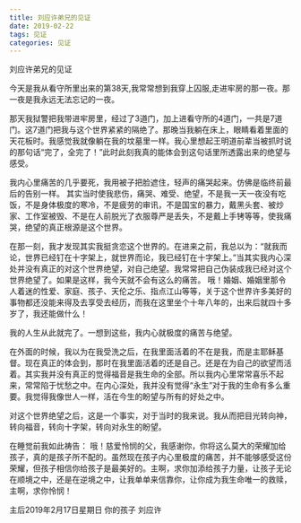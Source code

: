 ```yaml
---
title: 刘应许弟兄的见证
date: 2019-02-22
tags: 见证
categories: 见证
---
```

刘应许弟兄的见证

今天是我从看守所里出来的第38天,我常常想到我穿上囚服,走进牢房的那一夜。那一夜是我永远无法忘记的一夜。

那天我狱警把我带进牢房里，经过了3道门，加上进看守所的4道门，一共是7道门。这7道门把我与这个世界紧紧的隔绝了。那晚当我躺在床上，眼睛看着里面的天花板时。我感觉我就像躺在我的坟墓里一样。我心里想起王明道前辈当被抓时说的那句话“完了，全完了！”此时此刻我真的能体会到这句话里所透露出来的绝望与感受。

我内心里痛苦的几乎要死，我用被子把脸遮住，轻声的痛哭起来。仿佛是临终前最后的告别一样。
其实当时使我悲伤，痛哭、难受、绝望，不是我一天一夜没有吃饭，不是身体极度的寒冷，不是疲劳的审讯，不是国宝的暴力，戴黑头套、被炒家、工作室被毁、不是在人前脱光了衣服尊严是丢失，不是戴上手铐等等，使我痛哭，绝望的真正根源是这个世界。

在那一刻，我才发现其实我挺贪恋这个世界的。在进来之前，我总以为：“就我而论，世界已经钉在十字架上，就世界而论，我已经钉在十字架上。”当其实我内心深处并没有真正的对这个世界绝望，对自己绝望。我常常把自己伪装成我已经对这个世界绝望了。如果是这样，我今天就不会有这么的痛苦。
哦！婚姻、婚姻里那令人着迷的性爱、家庭、孩子、天伦之乐、指点江山等等，关于这个世界许多美好的事物都还没能来得及去享受去经历，而我在这里坐个十年八年的，出来后就四十多岁了，我还能做什么！

我的人生从此就完了。一想到这些，我内心就极度的痛苦与绝望。

在外面的时候，我以为在我受洗之后，在我里面活着的不在是我，而是主耶稣基督。现在真正的体会到，那时在我里面活着的还是自己。还是在为自己的欲望而活着。其实我并没有真正的觉得福音是我生命的全部。所以我内心里常常喜乐不起来，常常陷于忧愁之中。在内心深处，我并没有觉得“永生”对于我的生命有多么重要。我觉得我像世人一样，活在今生的盼望与所有的好处之中。

对这个世界绝望之后，这是一个事实，对于当时的我来说。我从而把目光转向神，转向福音，转向十字架，转向对永生的盼望。

在睡觉前我如此祷告：
哦！慈爱怜悯的父，我感谢你，你将这么莫大的荣耀加给孩子，真的是孩子所不配的。虽然现在孩子内心里极度的痛苦，并不能够感受这份荣耀，但孩子相信你给孩子是最美好的。主啊，求你加添给孩子力量，让孩子无论在顺境之中，还是在逆境之中，让我单单来信靠你，让你成为我生命唯一的救赎，主啊，求你怜悯！

主后2019年2月17日星期日
你的孩子 刘应许
